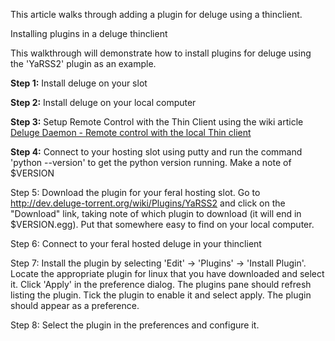 
This article walks through adding a plugin for deluge using a thinclient.

Installing plugins in a deluge thinclient

This walkthrough will demonstrate how to install plugins for deluge using the 'YaRSS2' plugin as an example. 

**Step 1:** Install deluge on your slot

**Step 2:** Install deluge on your local computer

**Step 3:** Setup Remote Control with the Thin Client using the wiki article [Deluge Daemon - Remote control with the local Thin client ](https://www.feralhosting.com/faq/view?question=76)

**Step 4:** Connect to your hosting slot using putty and run the command 'python --version' to get the python version running. Make a note of $VERSION

Step 5: Download the plugin for your feral hosting slot. Go to http://dev.deluge-torrent.org/wiki/Plugins/YaRSS2 and click on the "Download" link, taking note of which plugin to download (it will end in $VERSION.egg). Put that somewhere easy to find on your local computer.

Step 6: Connect to your feral hosted deluge in your thinclient

Step 7: Install the plugin by selecting 'Edit' -> 'Plugins' -> 'Install Plugin'. Locate the appropriate plugin for linux that you have downloaded and select it. Click 'Apply' in the preference dialog. The plugins pane should refresh listing the plugin. Tick the plugin to enable it and select apply. The plugin should appear as a preference.

Step 8: Select the plugin in the preferences and configure it.




